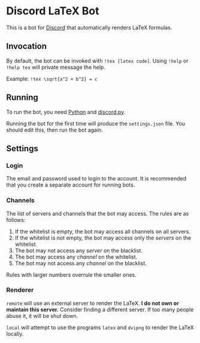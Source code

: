 # Discord LaTeX Bot

This is a bot for [Discord](https://discordapp.com/) that automatically renders LaTeX formulas.

## Invocation

By default, the bot can be invoked with `!tex [latex code]`. Using `!help` or `!help tex` will private message the help.

Example: `!tex \sqrt{a^2 + b^2} = c`

## Running

To run the bot, you need [Python](https://www.python.org/) and [discord.py](https://github.com/Rapptz/discord.py).

Running the bot for the first time will produce the `settings.json` file. You should edit this, then run the bot again.

## Settings

### Login

The email and password used to login to the account. It is recommended that you create a separate account for running bots.

### Channels

The list of servers and channels that the bot may access. The rules are as follows:
	
1. If the whitelist is empty, the bot may access all channels on all servers.
2. If the whitelist is not empty, the bot may access only the *servers* on the whitelist.
3. The bot may not access any *server* on the blacklist.
4. The bot may access any *channel* on the whitelist.
5. The bot may not access any *channel* on the blacklist.

Rules with larger numbers overrule the smaller ones.

### Renderer

`remote` will use an external server to render the LaTeX. **I do not own or maintain this server.**
Consider finding a different server. If too many people abuse it, it will be shut down.

`local` will attempt to use the programs `latex` and `dvipng` to render the LaTeX locally.